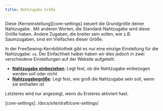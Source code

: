 ```yaml
---
title: Nahtzugabe Größe
---
```


Diese [Kerneinstellung][core-settings] steuert die Grundgröße deiner Nahtzugabe .  Mit anderen Worten, die Standard-Nahtzugabe wird diese Größe haben. Andere Zugaben, die breiter sein sollen, wie z.B. Saumzugaben, sind ein Vielfaches dieser Größe.

<Note>

In der FreeSewing-Kernbibliothek gibt es nur eine einzige Einstellung für die Nahtzugabe: `sa`.
Der Einfachheit halber haben wir dies jedoch in zwei verschiedene Einstellungen auf der Website aufgeteilt:

- **[Nahtzugabe einbeziehen](/docs/site/draft/core-settings/sabool)**: Legt fest, ob die Nahtzugabe einbezogen werden soll oder nicht
- **[Nahtzugabegröße](/docs/site/draft/core-settings/samm)**: Legt fest, wie groß die Nahtzugabe sein soll, wenn sie enthalten ist

Letzteres wird nur angezeigt, wenn du Ersteres aktiviert hast.

</Note>
[core-settings]: /docs/site/draft/core-settings/
